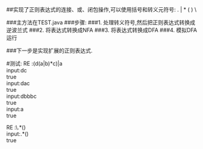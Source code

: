 ##实现了正则表达式的连接、或、闭包操作,可以使用括号和转义元符号: . | * ( ) \

###主方法在TEST.java
###步骤:
###1. 处理转义符号,然后把正则表达式转换成逆波兰式
###2. 将表达式转换成NFA
###3. 将表达式转换成DFA
###4. 模拟DFA运行

###下一步是实现扩展的正则表达式.

#测试:
RE :(d(a|b)*c)|a   
input:dc   
true   
input:dac   
true   
input:dbbbc   
true   
input:a   
true   

RE :\\\.\*\(\)   
input:\.*()   
true   
